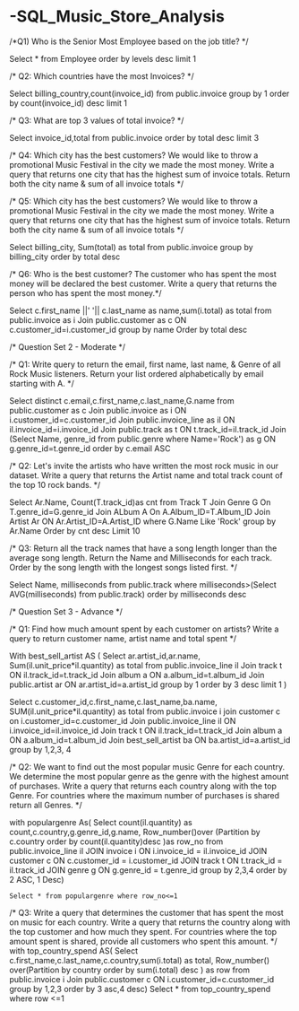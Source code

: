 # -SQL_Music_Store_Analysis

/*Q1) Who is the Senior Most Employee based on the job title? */

Select * from Employee
order by levels desc
limit 1

/* Q2: Which countries have the most Invoices? */

Select billing_country,count(invoice_id) from public.invoice
group by 1
order by count(invoice_id) desc
limit 1

/* Q3: What are top 3 values of total invoice? */

Select invoice_id,total from public.invoice
order by total desc
limit 3

/* Q4: Which city has the best customers? We would like to throw a promotional Music Festival in the city we made the most money. 
Write a query that returns one city that has the highest sum of invoice totals. 
Return both the city name & sum of all invoice totals */

/* Q5: Which city has the best customers? We would like to throw a promotional Music Festival in the city we made the most money. 
Write a query that returns one city that has the highest sum of invoice totals. 
Return both the city name & sum of all invoice totals */

Select billing_city, Sum(total) as total from public.invoice
group by billing_city
order by total desc

/* Q6: Who is the best customer? The customer who has spent the most money will be declared the best customer. 
Write a query that returns the person who has spent the most money.*/

Select c.first_name ||' '|| c.last_name as name,sum(i.total) as total from public.invoice as i
Join public.customer as c ON c.customer_id=i.customer_id
group by name
Order by total desc

/* Question Set 2 - Moderate */

/* Q1: Write query to return the email, first name, last name, & Genre of all Rock Music listeners. 
Return your list ordered alphabetically by email starting with A. */

Select distinct c.email,c.first_name,c.last_name,G.name from public.customer as c
Join public.invoice as i ON i.customer_id=c.customer_id
Join public.invoice_line as il ON il.invoice_id=i.invoice_id
Join public.track as t ON t.track_id=il.track_id
Join (Select Name, genre_id from public.genre 
where Name='Rock') as g ON g.genre_id=t.genre_id
order by c.email ASC

/* Q2: Let's invite the artists who have written the most rock music in our dataset. 
Write a query that returns the Artist name and total track count of the top 10 rock bands. */

Select Ar.Name, Count(T.track_id)as cnt from Track T
Join Genre G On T.genre_id=G.genre_id
Join ALbum A On A.Album_ID=T.Album_ID
Join Artist Ar ON Ar.Artist_ID=A.Artist_ID
where G.Name Like 'Rock'
group by Ar.Name
Order by cnt desc
Limit 10

/* Q3: Return all the track names that have a song length longer than the average song length. 
Return the Name and Milliseconds for each track. Order by the song length with the longest songs listed first. */

Select Name, milliseconds from public.track
where milliseconds>(Select AVG(milliseconds) from public.track)
order by milliseconds desc

/* Question Set 3 - Advance */

/* Q1: Find how much amount spent by each customer on artists? Write a query to return customer name, artist name and total spent */

With best_sell_artist AS (
Select ar.artist_id,ar.name, Sum(il.unit_price*il.quantity) as total from public.invoice_line il
Join track t ON il.track_id=t.track_id
Join album a ON a.album_id=t.album_id
Join public.artist ar ON ar.artist_id=a.artist_id
group by 1
order by 3 desc
limit 1
)

Select c.customer_id,c.first_name,c.last_name,ba.name, SUM(il.unit_price*il.quantity) as total from public.invoice i
join customer c on i.customer_id=c.customer_id
Join public.invoice_line il ON i.invoice_id=il.invoice_id
Join track t ON il.track_id=t.track_id
Join album a ON a.album_id=t.album_id
Join best_sell_artist ba ON ba.artist_id=a.artist_id
group by 1,2,3, 4

/* Q2: We want to find out the most popular music Genre for each country. We determine the most popular genre as the genre 
with the highest amount of purchases. Write a query that returns each country along with the top Genre. For countries where 
the maximum number of purchases is shared return all Genres. */

with populargenre As(
Select count(il.quantity) as count,c.country,g.genre_id,g.name,
Row_number()over (Partition by c.country order by count(il.quantity)desc )as row_no
from  public.invoice_line il
JOIN invoice i ON i.invoice_id = il.invoice_id
	JOIN customer c ON c.customer_id = i.customer_id
	JOIN track t ON t.track_id = il.track_id
	JOIN genre g ON g.genre_id = t.genre_id
	group by 2,3,4
	order by 2 ASC, 1 Desc)

	Select * from populargenre where row_no<=1

 /* Q3: Write a query that determines the customer that has spent the most on music for each country. 
Write a query that returns the country along with the top customer and how much they spent. 
For countries where the top amount spent is shared, provide all customers who spent this amount. */
with top_country_spend AS(
Select c.first_name,c.last_name,c.country,sum(i.total) as total,
Row_number() over(Partition by country order by sum(i.total) desc  ) as row
 from public.invoice i
Join public.customer c ON i.customer_id=c.customer_id
group by 1,2,3
order by 3 asc,4 desc)
Select * from top_country_spend where row <=1

